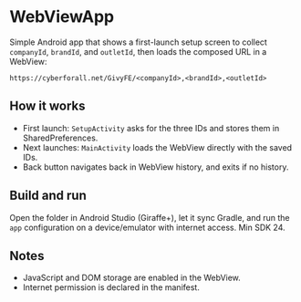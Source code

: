 # WebViewApp

Simple Android app that shows a first-launch setup screen to collect `companyId`, `brandId`, and `outletId`, then loads the composed URL in a WebView:

`https://cyberforall.net/GivyFE/<companyId>,<brandId>,<outletId>`

## How it works
- First launch: `SetupActivity` asks for the three IDs and stores them in SharedPreferences.
- Next launches: `MainActivity` loads the WebView directly with the saved IDs.
- Back button navigates back in WebView history, and exits if no history.

## Build and run
Open the folder in Android Studio (Giraffe+), let it sync Gradle, and run the `app` configuration on a device/emulator with internet access. Min SDK 24.

## Notes
- JavaScript and DOM storage are enabled in the WebView.
- Internet permission is declared in the manifest.
